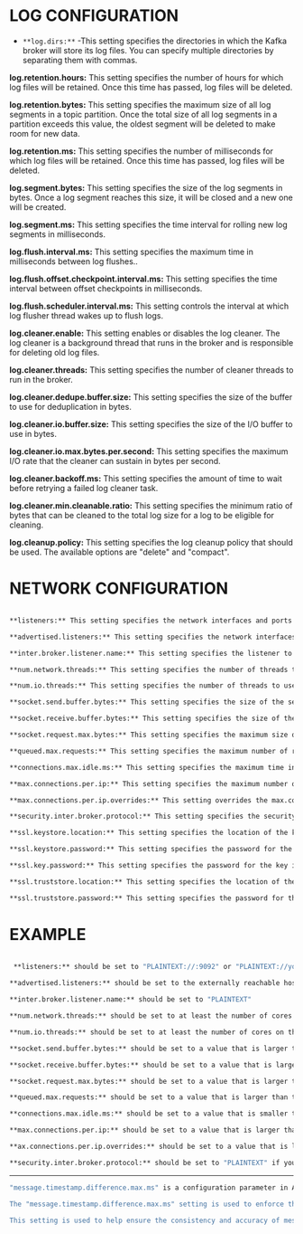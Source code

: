 # LOG CONFIGURATION

- `**log.dirs:**` -This setting specifies the directories in which the Kafka broker will store its log files. You can specify multiple directories by separating them with commas.

**log.retention.hours:** This setting specifies the number of hours for which log files will be retained. Once this time has passed, log files will be deleted.

**log.retention.bytes:** This setting specifies the maximum size of all log segments in a topic partition. Once the total size of all log segments in a partition exceeds this value, the oldest segment will be deleted to make room for new data.

**log.retention.ms:** This setting specifies the number of milliseconds for which log files will be retained. Once this time has passed, log files will be deleted.

**log.segment.bytes:** This setting specifies the size of the log segments in bytes. Once a log segment reaches this size, it will be closed and a new one will be created.

**log.segment.ms:** This setting specifies the time interval for rolling new log segments in milliseconds.

**log.flush.interval.ms:** This setting specifies the maximum time in milliseconds between log flushes..

**log.flush.offset.checkpoint.interval.ms:** This setting specifies the time interval between offset checkpoints in milliseconds.

**log.flush.scheduler.interval.ms:** This setting controls the interval at which log flusher thread wakes up to flush logs.

**log.cleaner.enable:** This setting enables or disables the log cleaner. The log cleaner is a background thread that runs in the broker and is responsible for deleting old log files.

**log.cleaner.threads:** This setting specifies the number of cleaner threads to run in the broker.

**log.cleaner.dedupe.buffer.size:** This setting specifies the size of the buffer to use for deduplication in bytes.

**log.cleaner.io.buffer.size:** This setting specifies the size of the I/O buffer to use in bytes.

**log.cleaner.io.max.bytes.per.second:** This setting specifies the maximum I/O rate that the cleaner can sustain in bytes per second.

**log.cleaner.backoff.ms:** This setting specifies the amount of time to wait before retrying a failed log cleaner task.

**log.cleaner.min.cleanable.ratio:** This setting specifies the minimum ratio of bytes that can be cleaned to the total log size for a log to be eligible for cleaning.

**log.cleanup.policy:** This setting specifies the log cleanup policy that should be used. The available options are "delete" and "compact".


# NETWORK CONFIGURATION
```bash

**listeners:** This setting specifies the network interfaces and ports that the Kafka broker should listen on for connections. The format is "listener_name://host:port"

**advertised.listeners:** This setting specifies the network interfaces and ports that the Kafka broker will advertise to clients. The format is "listener_name://host:port"

**inter.broker.listener.name:** This setting specifies the listener to use for inter-broker communication.

**num.network.threads:** This setting specifies the number of threads to use for network processing.

**num.io.threads:** This setting specifies the number of threads to use for I/O operations.

**socket.send.buffer.bytes:** This setting specifies the size of the send buffer to use for socket connections in bytes.

**socket.receive.buffer.bytes:** This setting specifies the size of the receive buffer to use for socket connections in bytes.

**socket.request.max.bytes:** This setting specifies the maximum size of a request that the Kafka broker will accept.

**queued.max.requests:** This setting specifies the maximum number of requests that can be queued for network threads to process.

**connections.max.idle.ms:** This setting specifies the maximum time in milliseconds that a connection can be idle before it is closed.

**max.connections.per.ip:** This setting specifies the maximum number of connections that can be made to the broker from a single IP address.

**max.connections.per.ip.overrides:** This setting overrides the max.connections.per.ip setting for specific IP addresses or IP ranges.

**security.inter.broker.protocol:** This setting specifies the security protocol to use for inter-broker communication.

**ssl.keystore.location:** This setting specifies the location of the keystore file to use for SSL/TLS connections.

**ssl.keystore.password:** This setting specifies the password for the keystore file.

**ssl.key.password:** This setting specifies the password for the key in the keystore file.

**ssl.truststore.location:** This setting specifies the location of the truststore file to use for SSL/TLS connections.

**ssl.truststore.password:** This setting specifies the password for the truststore file.
```

# EXAMPLE
```bash
 
 **listeners:** should be set to "PLAINTEXT://:9092" or "PLAINTEXT://your_host_name:9092"

**advertised.listeners:** should be set to the externally reachable hostname or IP address of the broker, for example, "PLAINTEXT://your_public_host_name:9092"

**inter.broker.listener.name:** should be set to "PLAINTEXT"

**num.network.threads:** should be set to at least the number of cores on the server

**num.io.threads:** should be set to at least the number of cores on the server

**socket.send.buffer.bytes:** should be set to a value that is larger than the maximum message size produced by clients

**socket.receive.buffer.bytes:** should be set to a value that is larger than the maximum message size produced by clients

**socket.request.max.bytes:** should be set to a value that is larger than the maximum message size produced by clients

**queued.max.requests:** should be set to a value that is larger than the number of clients that will be connecting to the cluster

**connections.max.idle.ms:** should be set to a value that is smaller than the time it takes for clients to reconnect after a connection is closed

**max.connections.per.ip:** should be set to a value that is larger than the number of clients that will be connecting to the cluster from a single IP address

**ax.connections.per.ip.overrides:** should be set to a value that is larger than the number of clients that will be connecting to the cluster from a single IP address

**security.inter.broker.protocol:** should be set to "PLAINTEXT" if you are not using any security protocol
```


---
```bash
"message.timestamp.difference.max.ms" is a configuration parameter in Apache Kafka that specifies the maximum difference allowed between the timestamp of a message and the broker's system time. When a message is produced to a Kafka topic, it is assigned a timestamp, which represents the time that the message was generated.

The "message.timestamp.difference.max.ms" setting is used to enforce the validity of timestamps in messages, as timestamps that are too far in the future or in the past are considered to be invalid. If a message has a timestamp that exceeds the "message.timestamp.difference.max.ms" value, the message will be rejected by the broker.

This setting is used to help ensure the consistency and accuracy of message timestamps in Apache Kafka, and it should be set based on your specific requirements for timestamp accuracy and the expected clock skew between your producers and brokers.
```